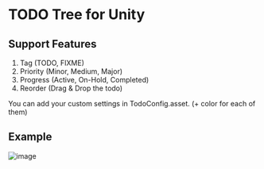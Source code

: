 # TODO Tree for Unity


## Support Features

  1. Tag (TODO, FIXME)
  2. Priority (Minor, Medium, Major)
  3. Progress (Active, On-Hold, Completed)
  4. Reorder (Drag & Drop the todo)

You can add your custom settings in TodoConfig.asset. (+ color for each of them)


## Example

![image](https://user-images.githubusercontent.com/77778881/105455437-d3b3fb80-5cc6-11eb-9c56-7221de688fb7.png)
